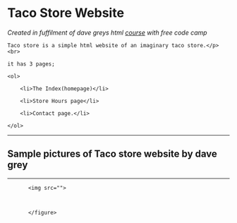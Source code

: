 <!Doctype html>



<html lang='en'>



<head>

<meta charset='UTF-8'>

<meta name='author' content='jomocode'>

<meta name= 'description' content='taco store description'>

<title>Taco store read me</title>

</head>



<body>



<h1>Taco Store Website</h1>





<p> <i> Created in fuffilment of dave greys html <a href='https://youtu.be/kUMe1FH4CHE'>course</a> with free code camp</i> </p>

<p>

    Taco store is a simple html website of an imaginary taco store.</p> <br>

    it has 3 pages; 

    <ol>

        <li>The Index(homepage)</li>

        <li>Store Hours page</li>

        <li>Contact page.</li>

    </ol>

<hr>

<h2>Sample pictures of Taco store website by dave grey</h2>

<hr>



<figure>

     <img src=""> 

     

     </figure>



</body>
